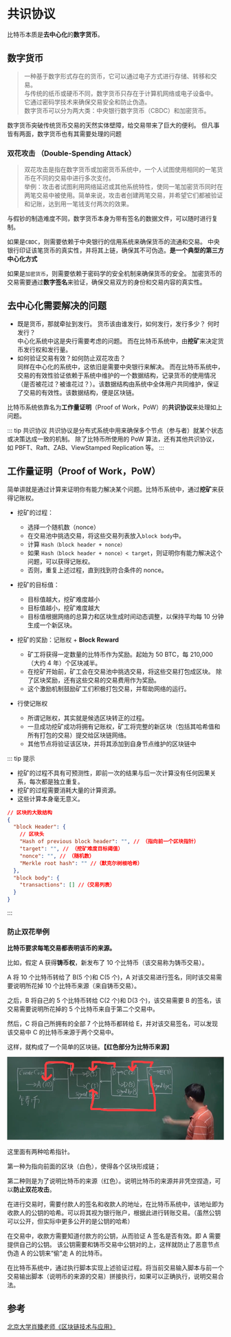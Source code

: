 # 共识协议

<!-- 本章将探讨：
分布式账本，所有节点都有记录数据的机会，这就牵扯到了两个问题：

1. 如何将记录数据的权利以一种所有节点都认可的方式下发？
2. 区块链如何确保数据一致性？ -->

比特币本质是**去中心化**的**数字货币**。

## 数字货币

> 一种基于数字形式存在的货币，它可以通过电子方式进行存储、转移和交易。  
> 与传统的纸币或硬币不同，数字货币只存在于计算机网络或电子设备中。  
> 它通过密码学技术来确保交易安全和防止伪造。  
> 数字货币可以分为两大类：中央银行数字货币（CBDC）和加密货币。

数字货币突破传统货币交易的天然实体壁障，给交易带来了巨大的便利。 但凡事皆有两面，数字货币也有其需要处理的问题

### 双花攻击 （Double-Spending Attack）

> 双花攻击是指在数字货币或加密货币系统中，一个人试图使用相同的一笔货币在不同的交易中进行多次支付。  
> 举例：攻击者试图利用网络延迟或其他系统特性，使同一笔加密货币同时在两笔交易中被使用。简单来说，攻击者创建两笔交易，并希望它们都被验证和记账，达到用一笔钱支付两次的效果。

与假钞的制造难度不同，数字货币本身为带有签名的数据文件，可以随时进行复制。

如果是`CBDC`，则需要依赖于中央银行的信用系统来确保货币的流通和交易。 中央银行印证该笔货币的真实性，并将其上链，确保其不可伪造。**是一个典型的第三方中心化方式**

如果是`加密货币`，则需要依赖于密码学的安全机制来确保货币的安全。 加密货币的交易需要通过**数字签名**来验证，确保交易双方的身份和交易内容的真实性。

## 去中心化需要解决的问题

- 既是货币，那就牵扯到发行。 货币该由谁发行，如何发行，发行多少？ 何时发行？  
  中心化系统中这是央行需要考虑的问题。 而在比特币系统中，由**挖矿**来决定货币发行权和发行量。
- 如何验证交易有效？如何防止双花攻击？  
  同样在中心化的系统中，这依旧是需要中央银行来解决。 而在比特币系统中，交易的有效性验证依赖于系统中维护的一个数据结构，记录货币的使用情况（是否被花过？被谁花过？）。该数据结构由系统中全体用户共同维护，保证了交易的有效性。该数据结构，便是区块链。

比特币系统依靠名为**工作量证明**（Proof of Work，PoW）的**共识协议**来处理如上问题。

::: tip 共识协议
共识协议是分布式系统中用来确保多个节点（参与者）就某个状态或决策达成一致的机制。
除了比特币所使用的 PoW 算法，还有其他共识协议，如 PBFT、Raft、ZAB、ViewStamped Replication 等。
:::

## 工作量证明（Proof of Work，PoW）

简单讲就是通过计算来证明你有能力解决某个问题。比特币系统中，通过**挖矿**来获得记账权。

- 挖矿的过程：

  - 选择一个随机数（nonce）
  - 在交易池中挑选交易，将这些交易列表放入`block body`中。
  - 计算 `Hash（block header + nonce）`
  - 如果 `Hash（block header + nonce）< target`，则证明你有能力解决这个问题，可以获得记账权。
  - 否则，重复上述过程，直到找到符合条件的 nonce。

- 挖矿的目标值：

  - 目标值越大，挖矿难度越小
  - 目标值越小，挖矿难度越大
  - 目标值根据网络的总算力和区块生成时间动态调整，以保持平均每 10 分钟生成一个新区块。

- 挖矿的奖励：记账权 + **Block Reward**

  - 矿工将获得一定数量的比特币作为奖励。起始为 50 BTC，每 210,000 （大约 4 年）个区块减半。
  - 在挖矿开始前，矿工会在交易池中挑选交易，将这些交易打包成区块。 除了区块奖励，还有这些交易的交易费用作为奖励。
  - 这个激励机制鼓励矿工们积极打包交易，并帮助网络的运行。

- 行使记账权
  - 所谓记账权，其实就是候选区块转正的过程。
  - 一旦成功挖矿成功将拥有记账权，矿工将完整的新区块（包括其哈希值和所有打包的交易）提交给区块链网络。
  - 其他节点将验证该区块，并将其添加到自身节点维护的区块链中

::: tip 提示

- 挖矿的过程不具有可预测性，即前一次的结果与后一次计算没有任何因果关系，每次都是独立重复。
- 挖矿的过程需要消耗大量的计算资源。
- 这些计算本身毫无意义。

```json
// 区块的大致结构
{
  "block Header": {
    // 区块头
    "Hash of previous block header": "", // （指向前一个区块指针）
    "target": "", // （挖矿难度目标阈值）
    "nonce": "", // （随机数）
    "Merkle root hash": "" //（默克尔树根哈希）
  },
  "block body": {
    "transactions": [] //（交易列表）
  }
}
```

:::

### 防止双花举例

**比特币要求每笔交易都表明该币的来源。**

比如，假定 A 获得**铸币权**，新发布了 10 个比特币（该交易称为铸币交易）。

A 将 10 个比特币转给了 B(5 个)和 C(5 个)，A 对该交易进行签名，同时该交易需要说明所花掉 10 个比特币来源（来自铸币交易）。

之后，B 将自己的 5 个比特币转给 C(2 个)和 D(3 个)，该交易需要 B 的签名，该交易需要说明所花掉的 5 个比特币来自于第二个交易中。

然后，C 将自己所拥有的全部 7 个比特币都转给 E，并对该交易签名，可以发现该交易中 C 的比特币来源于两个交易中。

这样，就构成了一个简单的区块链。**【红色部分为比特币来源】**

![image.png](./比特币溯源.png)

这里面有两种哈希指针。

第一种为指向前面的区块（白色），使得各个区块形成链；

第二种则是为了说明比特币的来源（红色）。说明比特币的来源并非凭空捏造，可以**防止双花攻击**。

在进行交易时，需要付款人的签名和收款人的地址，在比特币系统中，该地址即为收款人的公钥的哈希。可以将其视为银行账户，根据此进行转账交易。（虽然公钥可以公开，但实际中更多公开的是公钥的哈希）

在交易中，收款方需要知道付款方的公钥，从而验证 A 签名是否有效。即 A 需要提供自己的公钥。 该公钥需要和铸币交易中公钥对的上，这样就防止了恶意节点伪造 A 的公钥来“偷”走 A 的比特币。

在比特币系统中，通过执行脚本实现上述验证过程。将当前交易输入脚本与前一个交易输出脚本（说明币的来源的交易）拼接执行，如果可以正确执行，说明交易合法。

## 参考

[北京大学肖臻老师《区块链技术与应用》](https://www.bilibili.com/video/av37065233/?p=4)
